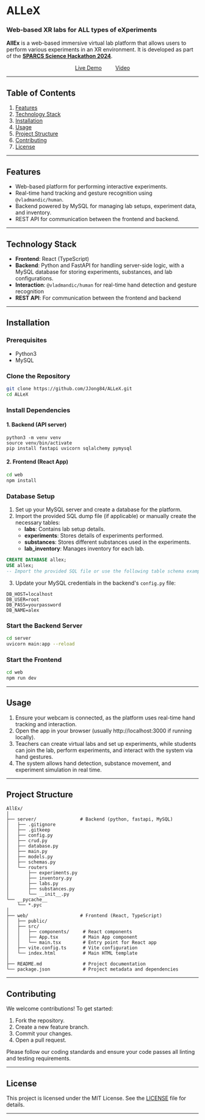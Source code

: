 

# ALLeX 
###     Web-based XR labs for <strong>ALL</strong> types of <strong>eX</strong>periments

**AllEx** is a web-based immersive virtual lab platform that allows users to perform various experiments in an XR environment. It is developed as part of the [**SPARCS Science Hackathon 2024**](https://event.sparcs.org/dsf24).

<p align="center">
  <a href="https://github.com/JJong84/ALLeX">
  </a>
    <a href="https://namu.wiki/w/Hello%2C%20world!">Live Demo</a>
    <a>&emsp;&emsp;</a>
    <a href="https://namu.wiki/w/Hello%2C%20world!">Video</a>
  </p>
</p>

---

## Table of Contents
1. [Features](#features)
2. [Technology Stack](#technology-stack)
3. [Installation](#installation)
4. [Usage](#usage)
5. [Project Structure](#project-structure)
6. [Contributing](#contributing)
7. [License](#license)

---

## Features
- Web-based platform for performing interactive experiments.
- Real-time hand tracking and gesture recognition using `@vladmandic/human`.
- Backend powered by MySQL for managing lab setups, experiment data, and inventory.
- REST API for communication between the frontend and backend.
---

## Technology Stack

- **Frontend**: React (TypeScript)
- **Backend**: Python and FastAPI for handling server-side logic, with a MySQL database for storing experiments, substances, and lab configurations.
- **Interaction**: `@vladmandic/human` for real-time hand detection and gesture recognition
- **REST API**: For communication between the frontend and backend

---

## Installation

### Prerequisites
- Python3
- MySQL

### Clone the Repository

```bash
git clone https://github.com/JJong84/ALLeX.git
cd ALLeX
```

### Install Dependencies

#### 1. Backend (API server)

```
python3 -m venv venv
source venv/bin/activate
pip install fastapi uvicorn sqlalchemy pymysql
```

#### 2. Frontend (React App)
```bash
cd web
npm install
```

### Database Setup

1. Set up your MySQL server and create a database for the platform.
2. Import the provided SQL dump file (if applicable) or manually create the necessary tables:
   - **labs**: Contains lab setup details.
   - **experiments**: Stores details of experiments performed.
   - **substances**: Stores different substances used in the experiments.
   - **lab_inventory**: Manages inventory for each lab.

```sql
CREATE DATABASE allex;
USE allex;
-- Import the provided SQL file or use the following table schema examples in the project.
```

3. Update your MySQL credentials in the backend's `config.py` file:

```
DB_HOST=localhost
DB_USER=root
DB_PASS=yourpassword
DB_NAME=alex
```

### Start the Backend Server

```bash
cd server
uvicorn main:app --reload
```

### Start the Frontend

```bash
cd web
npm run dev
```

---

## Usage

1. Ensure your webcam is connected, as the platform uses real-time hand tracking and interaction.
2. Open the app in your browser (usually http://localhost:3000 if running locally).
3. Teachers can create virtual labs and set up experiments, while students can join the lab, perform experiments, and interact with the system via hand gestures.
4. The system allows hand detection, substance movement, and experiment simulation in real time.

---

## Project Structure

```
AllEx/
│
├── server/                # Backend (python, fastapi, MySQL)
│   ├── .gitignore
│   ├── .gitkeep
│   ├── config.py
│   ├── crud.py
│   ├── database.py
│   ├── main.py
│   ├── models.py
│   ├── schemas.py
│   └── routers
│       ├── experiments.py
│       ├── inventory.py
│       ├── labs.py
│       ├── substances.py
│       └── __init__.py
└── __pycache__
    └── *.pyc        
│
├── web/                   # Frontend (React, TypeScript)
│   ├── public/
│   ├── src/
│   │   ├── components/     # React components
│   │   ├── App.tsx         # Main App component
│   │   └── main.tsx        # Entry point for React app
│   ├── vite.config.ts      # Vite configuration
│   └── index.html          # Main HTML template
│
├── README.md               # Project documentation
└── package.json            # Project metadata and dependencies
```

---

## Contributing

We welcome contributions! To get started:

1. Fork the repository.
2. Create a new feature branch.
3. Commit your changes.
4. Open a pull request.

Please follow our coding standards and ensure your code passes all linting and testing requirements.

---

## License

This project is licensed under the MIT License. See the [LICENSE](LICENSE) file for details.

---

